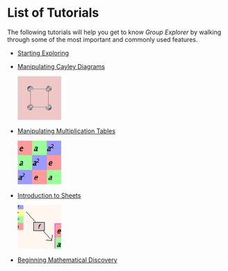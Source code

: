 
# List of Tutorials

The following tutorials will help you get to know *Group Explorer* by
walking through some of the most important and commonly used features.

 * [Starting Exploring](tu-first.md)

 * [Manipulating Cayley Diagrams](tu-cd-manip.md)

    [![Cayley diagram of V_4](illustration-v4cd.png)](tu-cd-manip.md)

 * [Manipulating Multiplication Tables](tu-mt-manip.md)

    [![Multiplication tabel of Z_3](illustration-z3mt.png)](tu-mt-manip.md)

 * [Introduction to Sheets](tu-sheets.md)

    [![A morphism on a sheet](illustration-morphism.png)](tu-sheets.md)

 * [Beginning Mathematical Discovery](tu-discovery.md)
